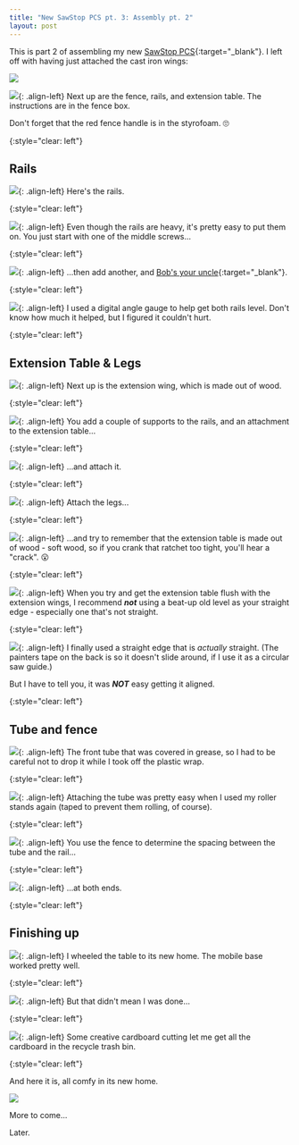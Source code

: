 ```yaml
---
title: "New SawStop PCS pt. 3: Assembly pt. 2"
layout: post
---
```

This is part 2 of assembling my new [SawStop PCS](https://www.woodcraft.com/products/sawstop-1-75-hp-professional-cabinet-saw-with-36-professional-t-glide-fence-system-pcs175-tgp236){:target="_blank"}. I left off with having just attached the cast iron wings:

![](/assets/images-posts/2019-03-28-01.jpg)

![](/assets/images-posts/2019-03-28-02.jpg){: .align-left}
Next up are the fence, rails, and extension table. The instructions are in the fence box.

Don't forget that the red fence handle is in the styrofoam. 🙄

{:style="clear: left"}

## Rails

![](/assets/images-posts/2019-03-28-03.jpg){: .align-left}
Here's the rails.

{:style="clear: left"}

![](/assets/images-posts/2019-03-28-04.jpg){: .align-left}
Even though the rails are heavy, it's pretty easy to put them on. You just start with one of the middle screws...

{:style="clear: left"}

![](/assets/images-posts/2019-03-28-05.jpg){: .align-left}
...then add another, and [Bob's your uncle](https://en.wikipedia.org/wiki/Bob%27s_your_uncle){:target="_blank"}.

{:style="clear: left"}

![](/assets/images-posts/2019-03-28-06.jpg){: .align-left}
I used a digital angle gauge to help get both rails level. Don't know how much it helped, but I figured it couldn't hurt.

{:style="clear: left"}

## Extension Table & Legs

![](/assets/images-posts/2019-03-28-07.jpg){: .align-left}
Next up is the extension wing, which is made out of wood.

{:style="clear: left"}

![](/assets/images-posts/2019-03-28-08.jpg){: .align-left}
You add a couple of supports to the rails, and an attachment to the extension table...

{:style="clear: left"}

![](/assets/images-posts/2019-03-28-09.jpg){: .align-left}
...and attach it.

{:style="clear: left"}

![](/assets/images-posts/2019-03-28-10.jpg){: .align-left}
Attach the legs...

{:style="clear: left"}

![](/assets/images-posts/2019-03-28-11.jpg){: .align-left}
...and try to remember that the extension table is made out of wood - soft wood, so if you crank that ratchet too tight, you'll hear a "crack". 😮

{:style="clear: left"}

![](/assets/images-posts/2019-03-28-12.jpg){: .align-left}
When you try and get the extension table flush with the extension wings, I recommend ***not*** using a beat-up old level as your straight edge - especially one that's not straight.

{:style="clear: left"}

![](/assets/images-posts/2019-03-28-13.jpg){: .align-left}
I finally used a straight edge that is *actually* straight. (The painters tape on the back is so it doesn't slide around, if I use it as a circular saw guide.)

But I have to tell you, it was ***NOT*** easy getting it aligned.

{:style="clear: left"}

## Tube and fence

![](/assets/images-posts/2019-03-28-14.jpg){: .align-left}
The front tube that was covered in grease, so I had to be careful not to drop it while I took off the plastic wrap.

{:style="clear: left"}

![](/assets/images-posts/2019-03-28-15.jpg){: .align-left}
Attaching the tube was pretty easy when I used my roller stands again (taped to prevent them rolling, of course).

{:style="clear: left"}

![](/assets/images-posts/2019-03-28-16.jpg){: .align-left}
You use the fence to determine the spacing between the tube and the rail...

{:style="clear: left"}

![](/assets/images-posts/2019-03-28-17.jpg){: .align-left}
...at both ends.

{:style="clear: left"}

## Finishing up

![](/assets/images-posts/2019-03-28-18.jpg){: .align-left}
I wheeled the table to its new home. The mobile base worked pretty well.

{:style="clear: left"}

![](/assets/images-posts/2019-03-28-19.jpg){: .align-left}
But that didn't mean I was done...

{:style="clear: left"}

![](/assets/images-posts/2019-03-28-20.jpg){: .align-left}
Some creative cardboard cutting let me get all the cardboard in the recycle trash bin.

{:style="clear: left"}

And here it is, all comfy in its new home.

![](/assets/images-posts/2019-03-28-21.jpg)

More to come...

Later.